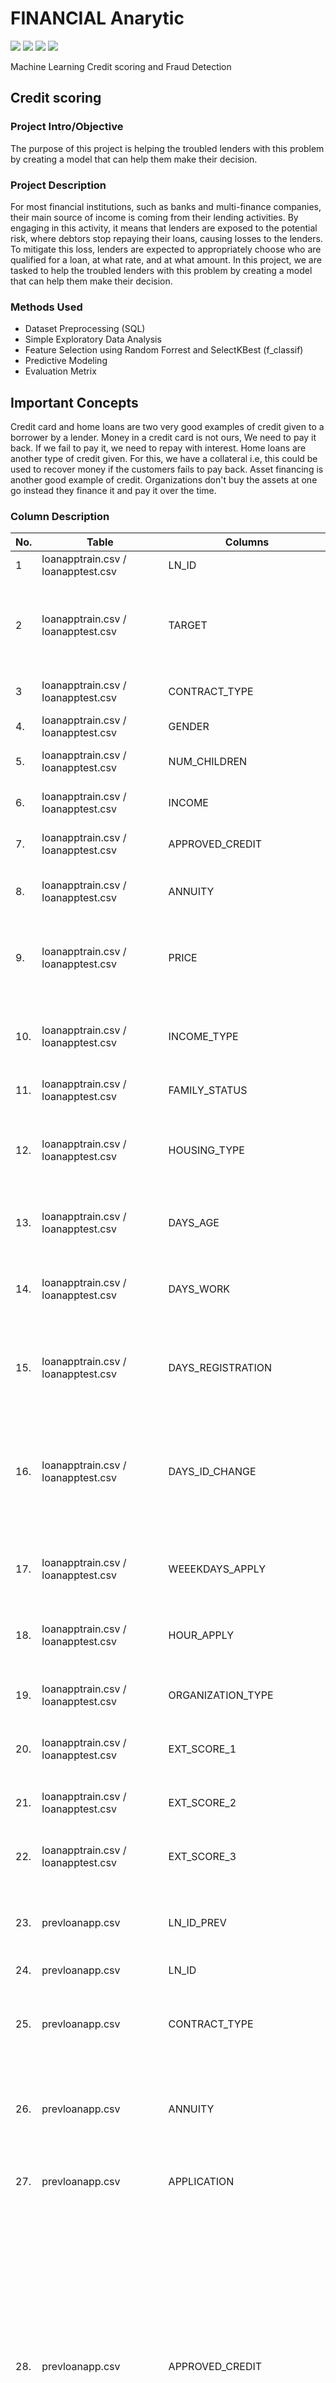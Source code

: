 # FINANCIAL Anarytic
[![](https://img.shields.io/badge/-Python-blue)](#) [![](https://img.shields.io/badge/-MySQL-blue)](#) [![](https://img.shields.io/badge/--blue)](#) [![](https://img.shields.io/badge/-MySQL-blue)](#)  
 
Machine Learning Credit scoring and Fraud Detection  

## Credit scoring
### Project Intro/Objective
The purpose of this project is helping the troubled lenders with this problem by creating a model that can help them make their decision. 

### Project Description
For most financial institutions, such as banks and multi-finance companies, their main source of income is coming from their lending activities. By engaging in this activity, it means that lenders are exposed to the potential risk, where debtors stop repaying their loans, causing losses to the lenders. To mitigate this loss, lenders are expected to appropriately choose who are qualified for a loan, at what rate, and at what amount.
In this project, we are tasked to help the troubled lenders with this problem by creating a model that can help them make their decision. 

### Methods Used
* Dataset Preprocessing (SQL)
* Simple Exploratory Data Analysis
* Feature Selection using Random Forrest and SelectKBest (f_classif)
* Predictive Modeling
* Evaluation Metrix

## Important Concepts
Credit card and home loans are two very good examples of credit given to a borrower by a lender. Money in a credit card is not ours, We need to pay it back. If we fail to pay it, we need to repay with interest. Home loans are another type of credit given. For this, we have a collateral i.e, this could be used to recover money if the customers fails to pay back. Asset financing is another good example of credit. Organizations don't buy the assets at one go instead they finance it and pay it over the time.  

### Column Description
No. | Table | Columns | Description
--- | ----- | ------- | -----------
1 | loanapptrain.csv / loanapptest.csv | LN_ID | Loan ID
2 | loanapptrain.csv / loanapptest.csv | TARGET | Target variable ( 1 = client with late payment more than x days; 0 = all other cases)
3 | loanapptrain.csv / loanapptest.csv | CONTRACT_TYPE | Identification if loan is cash or revolving
4. | loanapptrain.csv / loanapptest.csv | GENDER | Gender of the client
5. | loanapptrain.csv / loanapptest.csv | NUM_CHILDREN | Number of children the client has
6. | loanapptrain.csv / loanapptest.csv | INCOME | Monthly income of the client
7. | loanapptrain.csv / loanapptest.csv | APPROVED_CREDIT | Approved credit amount of the loan
8. | loanapptrain.csv / loanapptest.csv | ANNUITY | Loan annuity (amount that must be paid monthly)
9. | loanapptrain.csv / loanapptest.csv | PRICE | For consumer loans it is the price of the goods for which the loan is given
10. | loanapptrain.csv / loanapptest.csv | INCOME_TYPE | Clients income type (businessman, working, maternity leave,...)
11. | loanapptrain.csv / loanapptest.csv | FAMILY_STATUS | Family status of the client
12. | loanapptrain.csv / loanapptest.csv | HOUSING_TYPE | What is the housing situation of the client (renting, living with parents,...)
13. | loanapptrain.csv / loanapptest.csv | DAYS_AGE | Client's age in days at the time of application
14. | loanapptrain.csv / loanapptest.csv | DAYS_WORK | How many days before the application the person started current job
15. | loanapptrain.csv / loanapptest.csv | DAYS_REGISTRATION | How many days before the application did client change his registration
16. | loanapptrain.csv / loanapptest.csv | DAYS_ID_CHANGE | How many days before the application did client change the identity document with which he applied for the loan
17. | loanapptrain.csv / loanapptest.csv | WEEEKDAYS_APPLY | On which day of the week did the client apply for the loan
18. | loanapptrain.csv / loanapptest.csv | HOUR_APPLY | Approximately at what hour did the client apply for the loan
19. | loanapptrain.csv / loanapptest.csv | ORGANIZATION_TYPE | Type of organization where the client works
20. | loanapptrain.csv / loanapptest.csv | EXT_SCORE_1 | Normalized score from the external data source
21. | loanapptrain.csv / loanapptest.csv | EXT_SCORE_2 | Normalized score from external data source
22. | loanapptrain.csv / loanapptest.csv | EXT_SCORE_3 | Normalized score from external data source
23. | prevloanapp.csv | LN_ID_PREV | ID of previous loan (One loan can have 0,1,2 or more previous loan application)
24. | prevloanapp.csv | LN_ID | Loan_ID
25. | prevloanapp.csv | CONTRACT_TYPE | Contract product type (Cash loan, consumer loan,...) of the previous application
26. | prevloanapp.csv | ANNUITY | Loan annuity (amount that must be paid monthly) of the previous application
27. | prevloanapp.csv | APPLICATION | For how much credit did client ask on the previous application
28. | prevloanapp.csv | APPROVED_CREDIT | Final approved credit ammount on the previous application. This differs from APPLICATION in a way that the APPLICATION is the ammount for which the client initially applied for, but during our approval process, he could have received differend amount (AMT_CREDIT)
29. | prevloanapp.csv | AMT_DOWN_PAYMENT | Down payment on the previous application
30. | prevloanapp.csv | PRICE | For consumer loans, it is the price of the goods for which the loan is given
31. | prevloanapp.csv | WEEKDAYS_APPLY | On which day of the week did the client apply for the previous loan
32. | prevloanapp.csv | HOUR_APPLY | Approximately at what hour did the client apply for the previous loan
33. | prevloanapp.csv | CONTRACT_STATUS | Contract status (approved, cancelled,...) of previous application
34. | prevloanapp.csv | DAYS_DECISION | Relative to current application when was the decision about previous application made.
35. | prevloanapp.csv | TERM_PAYMENT | Term of previous credit at application of the previous application
36. | prevloanapp.csv | YIELD_GROUP | Grouped interest rate into small, medium and high of the previous application
37. | prevloanapp.csv | FIRST_DRAW | Relative to application date of current application when was the first disbursement of the previous application (in days)
38. | prevloanapp.csv | FIRST_DUE | Relative to application date of current application when was the first due supposed to be of the previous application (in days)
39. | prevloanapp.csv | TERMINATION | Relative to application date of current application when was the expected termination of the previous application
40. | prevloanapp.csv | NFLAG_INSURED_ON_APPROVAL | Did the client requested insurance during the previous application
41. | installment_payment.csv | LN_ID_PREV | ID of previous loan (One loan can have 0,1,2 or more previous loan application)
42. | installment_payment.csv | LN_ID | Loan ID
43. | installment_payment.csv | INST_NUMBER | On which installment we observe payment
44. | installment_payment.csv | INST_DAYS | When the installment of previous credit was supposed to be paid (relative to application date of current loan)
45. | installment_payment.csv | PAY_DAYS | When was the installments of previous credit paid actually (relative to application date of current loan)
46. | installment_payment.csv | AMT_INST | What was the prescribed installment amount of previous credit on this installment
47. | installment_payment.csv | AMT_PAY | What the client actually paid on previous credit on this installment
